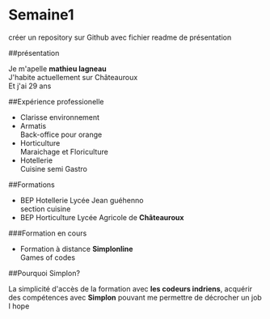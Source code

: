# Semaine1
créer un repository sur Github avec fichier readme de présentation  

##présentation  

Je m'apelle **mathieu lagneau**  
J'habite actuellement sur Châteauroux  
Et j'ai 29 ans  
  
  
##Expérience professionelle  
  
* Clarisse environnement  
* Armatis  
 Back-office pour orange  
* Horticulture  
  Maraichage et Floriculture  
* Hotellerie  
 Cuisine semi Gastro  

##Formations  

* BEP Hotellerie Lycée Jean guéhenno  
 section cuisine  
* BEP Horticulture Lycée Agricole de **Châteauroux**  

###Formation en cours  

* Formation à distance **Simplonline**  
 Games of codes  

##Pourquoi Simplon?  

La simplicité d'accès de la formation avec **les codeurs indriens**, acquérir des compétences avec **Simplon** pouvant me permettre de décrocher un job  
I hope  




